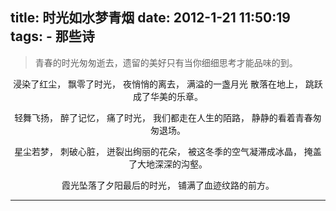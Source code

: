 title: 时光如水梦青烟
date: 2012-1-21 11:50:19
tags:
    - 那些诗
---

> 青春的时光匆匆逝去，遗留的美好只有当你细细思考才能品味的到。

<!-- more -->
<center>
浸染了红尘，
飘零了时光，
夜悄悄的离去，
满溢的一盏月光
散落在地上，
跳跃成了华美的乐章。


轻舞飞扬，
醉了记忆，
痛了时光，
我们都走在人生的陌路，
静静的看着青春匆匆退场。

星尘若梦，
刺破心脏，
迸裂出绚丽的花朵，
被这冬季的空气凝滞成冰晶，
掩盖了大地深深的沟壑。


霞光坠落了夕阳最后的时光，
铺满了血迹纹路的前方。
</center>

----
